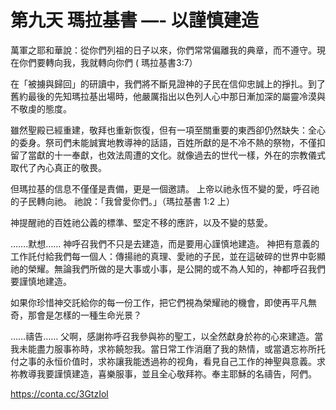 # 第九天  瑪拉基書 —- 以謹慎建造
萬軍之耶和華說：從你們列祖的日子以來，你們常常偏離我的典章，而不遵守。現在你們要轉向我，我就轉向你們 ( 瑪拉基書3:7）

在「被擄與歸回」的研讀中，我們將不斷見證神的子民在信仰忠誠上的掙扎。到了舊約最後的先知瑪拉基出場時，他嚴厲指出以色列人心中那日漸加深的屬靈冷漠與不敬虔的態度。

雖然聖殿已經重建，敬拜也重新恢復，但有一項至關重要的東西卻仍然缺失：全心的委身。祭司們未能誠實地教導神的話語，百姓所獻的是不冷不熱的祭物，不僅扣留了當獻的十一奉獻，也效法周遭的文化。就像過去的世代一樣，外在的宗教儀式取代了內心真正的敬畏。

但瑪拉基的信息不僅僅是責備，更是一個邀請。
上帝以祂永恆不變的愛，呼召祂的子民轉向祂。 祂說：「我曾愛你們。」（瑪拉基書 1:2 上）

神提醒祂的百姓祂公義的標準、堅定不移的應許，以及不變的慈愛。

               
…….默想……
神呼召我們不只是去建造，而是要用心謹慎地建造。
神把有意義的工作託付給我們每一個人：傳揚祂的真理、愛祂的子民，並在這破碎的世界中彰顯祂的榮耀。無論我們所做的是大事或小事，是公開的或不為人知的，神都呼召我們要謹慎地建造。

如果你珍惜神交託給你的每一份工作，把它們視為榮耀祂的機會，即使再平凡無奇，那會是怎樣的一種生命光景？

                    
……禱告……
父啊，感謝祢呼召我參與祢的聖工，以全然獻身於祢的心來建造。當我未能盡力服事祢時，求祢饒恕我。當日常工作消磨了我的熱情，或當遺忘祢所托付之事的永恒价值时，求祢讓我能透過祢的视角，看見自己工作的神聖與意義。求祢教導我要謹慎建造，喜樂服事，並且全心敬拜祢。奉主耶穌的名禱告，阿們。

https://conta.cc/3GtzIol